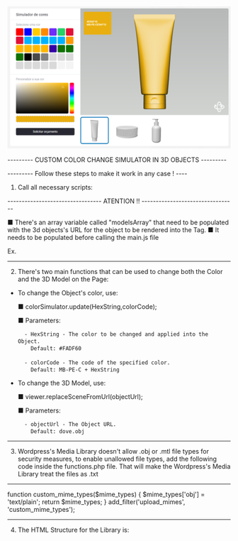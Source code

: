 ![Alt text](./colorsimujs.png)

--------- CUSTOM COLOR CHANGE SIMULATOR IN 3D OBJECTS ---------

--------- Follow these steps to make it work in any case ! ----

1. Call all necessary scripts:

<link rel="stylesheet" href="ColorSimujs/css/style.css">
<link rel="preload" as="style" href="ColorSimujs/css/style.css">

<script src="ColorSimujs/core/modernizr/modernizr-2.6.2.min.js"></script>
<script src="ColorSimujs/vendor/jsc3d/jsc3d.js"></script>
<script src="ColorSimujs/vendor/jsc3d/jsc3d.touch.js"></script>
<script src="ColorSimujs/vendor/jsc3d/jsc3d.webgl.js"></script>
<script src="ColorSimujs/vendor/jsc3d/jsc3d.3ds.js"></script>

--------------------------------- ATENTION !! ---------------------------------

■ There's an array variable called "modelsArray" that need to be populated with the 3d objects's URL for the object to be rendered into the <canvas> Tag.
■ It needs to be populated before calling the main.js file

Ex.

<script>
    modelsArray = [];
    document.querySelectorAll('.simulador .owl-carousel img').forEach(function(){
        modelsArray.push(img.parentElement.dataset.url);
    });
</script>
<script src="ColorSimujs/app/main.js"></script>

-------------------------------------------------------------------------------

2. There's two main functions that can be used to change both the Color and the 3D Model on the Page:

- To change the Object's color, use:

    ■ colorSimulator.update(HexString,colorCode);

    ■ Parameters: 

        - HexString - The color to be changed and applied into the Object.
          Default: #FADF60

        - colorCode - The code of the specified color.
          Default: MB-PE-C + HexString

- To change the 3D Model, use:

    ■ viewer.replaceSceneFromUrl(objectUrl);

    ■ Parameters:

        - objectUrl - The Object URL.
          Default: dove.obj

-------------------------------------------------------------------------------

3. Wordpress's Media Library doesn't allow .obj or .mtl file types for security measures, to enable unallowed file types, add the following code inside the functions.php file. That will make the Wordpress's Media Library treat the files as .txt

-------------------------------------------------------------------------------

function custom_mime_types($mime_types) {
    $mime_types['obj'] = 'text/plain';
    return $mime_types;
}
add_filter('upload_mimes', 'custom_mime_types');

-------------------------------------------------------------------------------

4. The HTML Structure for the Library is:

<div id="canvas">
    <div class="colorcode"></div>
    <canvas id="viewer" width="800" height="575"></canvas>
    <div class="arrows">
        <div class="prev"></div>
        <div class="next"></div>
    </div>
</div>
